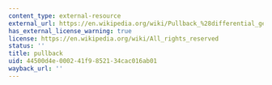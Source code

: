 ```yaml
---
content_type: external-resource
external_url: https://en.wikipedia.org/wiki/Pullback_%28differential_geometry%29
has_external_license_warning: true
license: https://en.wikipedia.org/wiki/All_rights_reserved
status: ''
title: pullback
uid: 44500d4e-0002-41f9-8521-34cac016ab01
wayback_url: ''
---
```

